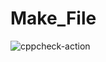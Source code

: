 # Make_File
![cppcheck-action](https://github.com/99002626/Make_File/workflows/cppcheck-action/badge.svg)
